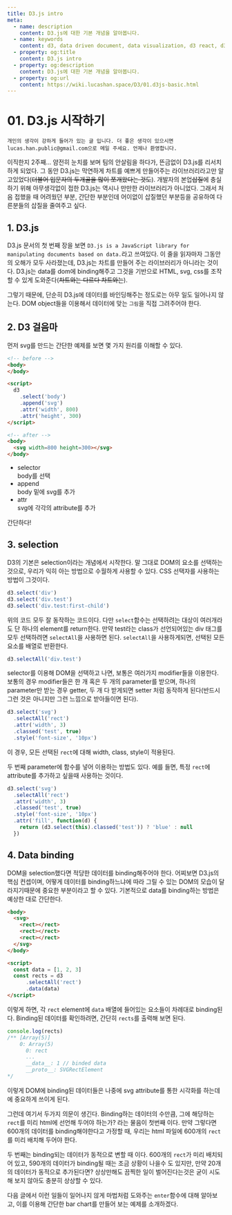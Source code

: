 ```yaml
---
title: D3.js intro
meta:
  - name: description
    content: D3.js에 대한 기본 개념을 알아봅니다.
  - name: keywords
    content: d3, data driven document, data visualization, d3 react, d3.js, browser chart
  - property: og:title
    content: D3.js intro
  - property: og:description
    content: D3.js에 대한 기본 개념을 알아봅니다.
  - property: og:url
    content: https://wiki.lucashan.space/D3/01.d3js-basic.html
---
```


# 01. D3.js 시작하기

`개인의 생각이 강하게 들어가 있는 글 입니다. 더 좋은 생각이 있으시면 lucas.han.public@gmail.com으로 메일 주세요. 언제나 환영합니다.`

이직한지 2주째... 얌전히 눈치를 보며 팀의 안살림을 하다가, 뜬금없이 D3.js를 리서치하게 되었다. 그 동안 D3.js는 막연하게 차트를 예쁘게 만들어주는 라이브러리라고만 알고있었다(~~더불어 입문자의 두개골을 많이 쪼개왔다는 것도~~). 개발자의 본업~~삽질~~에 충실하기 위해 아무생각없이 접한 D3.js는 역시나 만만한 라이브러리가 아니었다. 그래서 처음 접했을 때 어려웠던 부분, 간단한 부분인데 어이없이 삽질했던 부분등을 공유하여 다른분들의 삽질을 줄여주고 싶다.

## 1. D3.js
D3.js 문서의 첫 번째 장을 보면 `D3.js is a JavaScript library for manipulating documents based on data.`라고 쓰여있다. 이 줄을 읽자마자 그동안의 오해가 모두 사라졌는데, D3.js는 차트를 만들어 주는 라이브러리가 아니라는 것이다. D3.js는 data를 dom에 binding해주고 그것을 기반으로 HTML, svg, css를 조작할 수 있게 도와준다(~~차트와는 다르다 차트와는~~).

그렇기 때문에, 단순히 D3.js에 데이터를 바인딩해주는 정도로는 아무 일도 일어나지 않는다. DOM object들을 이용해서 데이터에 맞는 `그림`을 직접 그려주어야 한다.

## 2. D3 걸음마
먼저 svg를 만드는 간단한 예제를 보면 몇 가지 원리를 이해할 수 있다.

  ```html
  <!-- before -->
  <body>
  </body>

  <script>
    d3
      .select('body')
      .append('svg')
      .attr('width', 800)
      .attr('height', 300)
  </script>

  <!-- after -->
  <body>
    <svg width=800 height=300></svg>
  </body>
  ```

  - selector  
    body를 선택
  - append  
    body 밑에 svg를 추가
  - attr  
    svg에 각각의 attribute를 추가

간단하다!

## 3. selection
  D3의 기본은 selection이라는 개념에서 시작한다. 말 그대로 DOM의 요소를 선택하는 것으로, 우리가 익히 아는 방법으로 수월하게 사용할 수 있다. CSS 선택자를 사용하는 방법이 그것이다.

  ```javascript
  d3.select('div')
  d3.select('div.test')
  d3.select('div.test:first-child')
  ```

  위의 코드 모두 잘 동작하는 코드이다. 다만 `select`함수는 선택하려는 대상이 여러개라도 단 하나의 element를 return한다. 만약 test라는 class가 선언되어있는 div 태그를 모두 선택하려면 `selectAll`을 사용하면 된다. `selectAll`을 사용하게되면, 선택된 모든 요소를 배열로 반환한다.

  ```javascript
  d3.selectAll('div.test')
  ```

  selector를 이용해 DOM을 선택하고 나면, 보통은 여러가지 modifier들을 이용한다. 보통의 경우 modifier들은 한 개 혹은 두 개의 parameter를 받으며, 하나의 parameter만 받는 경우 getter, 두 개 다 받게되면 setter 처럼 동작하게 된다(반드시 그런 것은 아니지만 그런 느낌으로 받아들이면 된다).

  ```javascript
  d3.select('svg')
    .selectAll('rect')
    .attr('width', 3)
    .classed('test', true)
    .style('font-size', '10px')
  ```

  이 경우, 모든 선택된 `rect`에 대해 width, class, style이 적용된다. 
  
  두 번째 parameter에 함수를 넣어 이용하는 방법도 있다. 예를 들면, 특정 `rect`에 attribute를 추가하고 싶을때 사용하는 것이다.

  ```javascript
  d3.select('svg')
    .selectAll('rect')
    .attr('width', 3)
    .classed('test', true)
    .style('font-size', '10px')
    .attr('fill', function(d) {
      return (d3.select(this).classed('test')) ? 'blue' : null
    })
  ```

## 4. Data binding
  DOM을 selection했다면 적당한 데이터를 binding해주어야 한다. 어찌보면 D3.js의 핵심 컨셉이며, 어떻게 데이터를 binding하느냐에 따라 그릴 수 있는 DOM의 모습이 달라지기때문에 중요한 부분이라고 할 수 있다. 기본적으로 data를 binding하는 방법은 예상한 대로 간단한다.

  ```html
  <body>
    <svg>
      <rect></rect>
      <rect></rect>
      <rect></rect>
    </svg>
  </body>

  <script>
    const data = [1, 2, 3]
    const rects = d3
        .selectAll('rect')
        .data(data)
  </script>
  ```

  이렇게 하면, 각 `rect` element에 `data` 배열에 들어있는 요소들이 차례대로 binding된다. Binding된 데이터를 확인하려면, 간단히 `rects`를 출력해 보면 된다.

  ```javascript
  console.log(rects)
  /** [Array(5)]
      0: Array(5)
        0: rect
        ...
        __data__: 1 // binded data
        __proto__: SVGRectElement
  */
  ```

  이렇게 DOM에 binding된 데이터들은 나중에 svg attribute를 통한 시각화를 하는데에 중요하게 쓰이게 된다.

  그런데 여기서 두가지 의문이 생긴다. Binding하는 데이터의 수만큼, 그에 해당하는 `rect`를 미리 html에 선언해 두어야 하는가? 라는 물음이 첫번째 이다. 만약 그렇다면 600개의 데이터를 binding해야한다고 가정할 때, 우리는 html 파일에 600개의 `rect`를 미리 배치해 두어야 한다.

  두 번째는 binding되는 데이터가 동적으로 변할 때 이다. 600개의 `rect`가 미리 배치되어 있고, 590개의 데이터가 binding될 때는 조금 상황이 나을수 도 있지만, 만약 20개의 데이터가 동적으로 추가된다면? 상상만해도 끔찍한 일이 벌어진다는것은 굳이 시도해 보지 않아도 충분히 상상할 수 있다.

  다음 글에서 이런 일들이 일어나지 않게 마법처럼 도와주는 `enter`함수에 대해 알아보고, 이를 이용해 간단한 bar chart를 만들어 보는 예제를 소개하겠다.